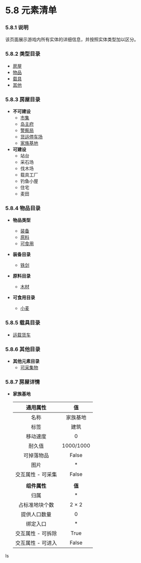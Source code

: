 # 5.8 元素清单

### 5.8.1 说明

该页面展示游戏内所有实体的详细信息，并按照实体类型加以区分。



### 5.8.2 类型目录

- [房屋](#fangwu)
- [物品](#wupin)
- [载具](#zaiju)
- [其他](#qita)



### 5.8.3 房屋目录<a id=fangwu></a>

- **不可建设**
  - [市集](#shiji)
  - [岛主府](#daozhufu)
  - [警察局](#jingchaju)
  - [货运停车场](#huoyuntingchechang)
  - [家族基地](#jiazujidi)
- **可建设**
  - 站台
  - 采石场
  - 伐木场
  - 载具工厂
  - 钓鱼小屋
  - 住宅
  - 麦田



### 5.8.4 物品目录<a id=wupin></a>

- **物品类型**

  - [装备](#zhuangbei)
  - [原料](#yuanliao)
  - [可食用](#keshiyong)
- **装备目录**
  
  - [铁剑](#铁剑)
- **原料目录**
  - [木材](#mucai)
- **可食用目录**
  - [小麦](#小麦)



### 5.8.5 载具目录<a id=zaiju></a>

- [运载货车](#yunzaihuoche)



### 5.8.6 其他目录<a id=qita></a>

- **其他元素目录**
  - [可采集物](#kecaijiwu)



### 5.8.7 房屋详情

- **家族基地**<a id=jiazujidi></a>

  |     通用属性      |    值     |
  | :---------------: | :-------: |
  |       名称        | 家族基地  |
  |       标签        |   建筑    |
  |     移动速度      |     0     |
  |      耐久值       | 1000/1000 |
  |    可掉落物品     |   False   |
  |       图片        |     *     |
  | 交互属性 - 可采集 |   False   |
  |                   |           |
  |   **组件属性**    |  **值**   |
  |       归属        |     *     |
  |  占标准地块个数   |   2 × 2   |
  |   提供人口数量    |     0     |
  |     绑定入口      |     *     |
  | 交互属性 - 可拆除 |   True    |
  | 交互属性 - 可进入 |   False   |





ls








